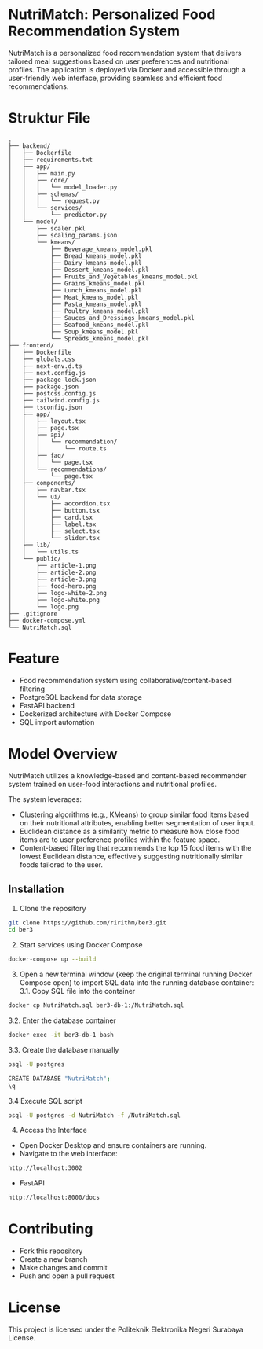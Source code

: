# NutriMatch: Personalized Food Recommendation System

NutriMatch is a personalized food recommendation system that delivers tailored meal suggestions based on user preferences and nutritional profiles. The application is deployed via Docker and accessible through a user-friendly web interface, providing seamless and efficient food recommendations.

# Struktur File
```
.
├── backend/
│   ├── Dockerfile
│   ├── requirements.txt
│   ├── app/
│   │   ├── main.py
│   │   ├── core/
│   │   │   └── model_loader.py
│   │   ├── schemas/
│   │   │   └── request.py
│   │   └── services/
│   │       └── predictor.py
│   └── model/
│       ├── scaler.pkl
│       ├── scaling_params.json
│       └── kmeans/
│           ├── Beverage_kmeans_model.pkl
│           ├── Bread_kmeans_model.pkl
│           ├── Dairy_kmeans_model.pkl
│           ├── Dessert_kmeans_model.pkl
│           ├── Fruits_and_Vegetables_kmeans_model.pkl
│           ├── Grains_kmeans_model.pkl
│           ├── Lunch_kmeans_model.pkl
│           ├── Meat_kmeans_model.pkl
│           ├── Pasta_kmeans_model.pkl
│           ├── Poultry_kmeans_model.pkl
│           ├── Sauces_and_Dressings_kmeans_model.pkl
│           ├── Seafood_kmeans_model.pkl
│           ├── Soup_kmeans_model.pkl
│           └── Spreads_kmeans_model.pkl
├── frontend/
│   ├── Dockerfile
│   ├── globals.css
│   ├── next-env.d.ts
│   ├── next.config.js
│   ├── package-lock.json
│   ├── package.json
│   ├── postcss.config.js
│   ├── tailwind.config.js
│   ├── tsconfig.json
│   ├── app/
│   │   ├── layout.tsx
│   │   ├── page.tsx
│   │   ├── api/
│   │   │   └── recommendation/
│   │   │       └── route.ts
│   │   ├── faq/
│   │   │   └── page.tsx
│   │   └── recommendations/
│   │       └── page.tsx
│   ├── components/
│   │   ├── navbar.tsx
│   │   └── ui/
│   │       ├── accordion.tsx
│   │       ├── button.tsx
│   │       ├── card.tsx
│   │       ├── label.tsx
│   │       ├── select.tsx
│   │       └── slider.tsx
│   ├── lib/
│   │   └── utils.ts
│   └── public/
│       ├── article-1.png
│       ├── article-2.png
│       ├── article-3.png
│       ├── food-hero.png
│       ├── logo-white-2.png
│       ├── logo-white.png
│       └── logo.png
├── .gitignore
├── docker-compose.yml
└── NutriMatch.sql
```

# Feature
- Food recommendation system using collaborative/content-based filtering
- PostgreSQL backend for data storage
- FastAPI backend
- Dockerized architecture with Docker Compose
- SQL import automation

# Model Overview
NutriMatch utilizes a knowledge-based and content-based recommender system trained on user-food interactions and nutritional profiles.

The system leverages:
- Clustering algorithms (e.g., KMeans) to group similar food items based on their nutritional attributes, enabling better segmentation of user input.
- Euclidean distance as a similarity metric to measure how close food items are to user preference profiles within the feature space.
- Content-based filtering that recommends the top 15 food items with the lowest Euclidean distance, effectively suggesting nutritionally similar foods tailored to the user.

## Installation

1. Clone the repository
```bash
git clone https://github.com/ririthm/ber3.git
cd ber3
```
2. Start services using Docker Compose
```bash
docker-compose up --build
```
3. Open a new terminal window (keep the original terminal running Docker Compose open) to import SQL data into the running database container:
3.1. Copy SQL file into the container
```bash
docker cp NutriMatch.sql ber3-db-1:/NutriMatch.sql
```
3.2. Enter the database container
```bash
docker exec -it ber3-db-1 bash
```
3.3. Create the database manually
```bash
psql -U postgres
```
```bash
CREATE DATABASE "NutriMatch";
\q
```
3.4 Execute SQL script
```bash
psql -U postgres -d NutriMatch -f /NutriMatch.sql
```
4. Access the Interface
- Open Docker Desktop and ensure containers are running.
- Navigate to the web interface:
```bash
http://localhost:3002
```
- FastAPI
```bash
http://localhost:8000/docs
```

# Contributing
- Fork this repository
- Create a new branch
- Make changes and commit
- Push and open a pull request

# License
This project is licensed under the Politeknik Elektronika Negeri Surabaya License.